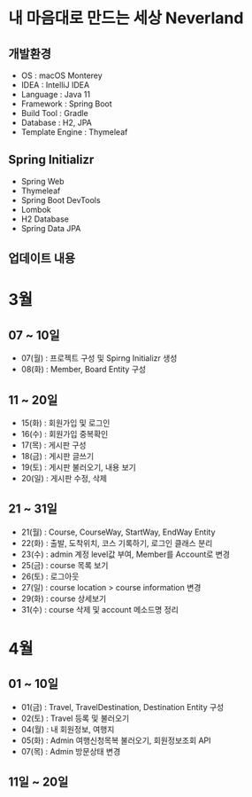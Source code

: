 # 내 마음대로 만드는 세상 Neverland

## 개발환경
- OS : macOS Monterey
- IDEA : IntelliJ IDEA
- Language : Java 11
- Framework : Spring Boot
- Build Tool : Gradle
- Database : H2, JPA
- Template Engine : Thymeleaf

## Spring Initializr
- Spring Web
- Thymeleaf
- Spring Boot DevTools
- Lombok
- H2 Database
- Spring Data JPA

## 업데이트 내용
# 3월
## 07 ~ 10일
- 07(월) : 프로젝트 구성 및 Spirng Initializr 생성
- 08(화) : Member, Board Entity 구성

## 11 ~ 20일
- 15(화) : 회원가입 및 로그인
- 16(수) : 회원가입 중복확인
- 17(목) : 게시판 구성
- 18(금) : 게시판 글쓰기
- 19(토) : 게시판 불러오기, 내용 보기
- 20(일) : 게시판 수정, 삭제 

## 21 ~ 31일
- 21(월) : Course, CourseWay, StartWay, EndWay Entity 
- 22(화) : 출발, 도착위치, 코스 기록하기, 로그인 클래스 분리
- 23(수) : admin 계정 level값 부여, Member를 Account로 변경
- 25(금) : course 목록 보기
- 26(토) : 로그아웃
- 27(일) : course location > course information 변경
- 29(화) : course 상세보기
- 31(수) : course 삭제 및 account 메소드명 정리

# 4월
## 01 ~ 10일
- 01(금) : Travel, TravelDestination, Destination Entity 구성
- 02(토) : Travel 등록 및 불러오기
- 04(월) : 내 회원정보, 여행지 
- 05(화) : Admin 여행신청목복 불러오기, 회원정보조회 API
- 07(목) : Admin 방문상태 변경

## 11일 ~ 20일

